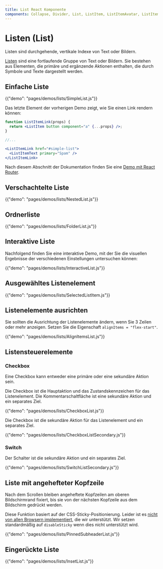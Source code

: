 ```yaml
---
title: List React Komponente
components: Collapse, Divider, List, ListItem, ListItemAvatar, ListItemIcon, ListItemSecondaryAction, ListItemText, ListSubheader
---
```

# Listen (List)

<p class="description">Listen sind durchgehende, vertikale Indexe von Text oder Bildern.</p>

[Listen](https://material.io/design/components/lists.html) sind eine fortlaufende Gruppe von Text oder Bildern. Sie bestehen aus Elementen, die primäre und ergänzende Aktionen enthalten, die durch Symbole und Texte dargestellt werden.

## Einfache Liste

{{"demo": "pages/demos/lists/SimpleList.js"}}

Das letzte Element der vorherigen Demo zeigt, wie Sie einen Link rendern können:

```jsx
function ListItemLink(props) {
  return <ListItem button component="a" {...props} />;
}

//...

<ListItemLink href="#simple-list">
  <ListItemText primary="Spam" />
</ListItemLink>
```

Nach diesem Abschnitt der Dokumentation finden Sie eine [Demo mit React Router](/guides/composition/#react-router).

## Verschachtelte Liste

{{"demo": "pages/demos/lists/NestedList.js"}}

## Ordnerliste

{{"demo": "pages/demos/lists/FolderList.js"}}

## Interaktive Liste

Nachfolgend finden Sie eine interaktive Demo, mit der Sie die visuellen Ergebnisse der verschiedenen Einstellungen untersuchen können:

{{"demo": "pages/demos/lists/InteractiveList.js"}}

## Ausgewähltes Listenelement

{{"demo": "pages/demos/lists/SelectedListItem.js"}}

## Listenelemente ausrichten

Sie sollten die Ausrichtung der Listenelemente ändern, wenn Sie 3 Zeilen oder mehr anzeigen. Setzen Sie die Eigenschaft `alignItems = "flex-start"`.

{{"demo": "pages/demos/lists/AlignItemsList.js"}}

## Listensteuerelemente

### Checkbox

Eine Checkbox kann entweder eine primäre oder eine sekundäre Aktion sein.

Die Checkbox ist die Hauptaktion und das Zustandskennzeichen für das Listenelement. Die Kommentarschaltfläche ist eine sekundäre Aktion und ein separates Ziel.

{{"demo": "pages/demos/lists/CheckboxList.js"}}

Die Checkbox ist die sekundäre Aktion für das Listenelement und ein separates Ziel.

{{"demo": "pages/demos/lists/CheckboxListSecondary.js"}}

### Switch

Der Schalter ist die sekundäre Aktion und ein separates Ziel.

{{"demo": "pages/demos/lists/SwitchListSecondary.js"}}

## Liste mit angehefteter Kopfzeile

Nach dem Scrollen bleiben angeheftete Kopfzeilen am oberen Bildschirmrand fixiert, bis sie von der nächsten Kopfzeile aus dem Bildschirm gedrückt werden.

Diese Funktion basiert auf der CSS-Sticky-Positionierung. Leider ist es [ nicht von allen Browsern implementiert](https://caniuse.com/#search=sticky), die wir unterstützt. Wir setzen standardmäßig auf `disableSticky` wenn dies nicht unterstützt wird.

{{"demo": "pages/demos/lists/PinnedSubheaderList.js"}}

## Eingerückte Liste

{{"demo": "pages/demos/lists/InsetList.js"}}